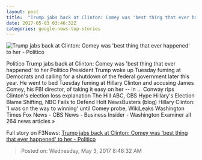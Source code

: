 ```yaml
---
layout: post
title:  "Trump jabs back at Clinton: Comey was 'best thing that ever happened' to her - Politico"
date: 2017-05-03 03:46:32Z
categories: google-news-top-stories
---
```


![Trump jabs back at Clinton: Comey was 'best thing that ever happened' to her - Politico](http://static.politico.com/bd/05/fcffe3314ab0bd6605993dae530d/10-donald-trump-17-gty-1160.jpg)

Politico Trump jabs back at Clinton: Comey was 'best thing that ever happened' to her Politico President Trump woke up Tuesday fuming at Democrats and calling for a shutdown of the federal government later this year. He went to bed Tuesday fuming at Hillary Clinton and accusing James Comey, his FBI director, of taking it easy on her -- in ... Conway rips Clinton's election loss explanation The Hill ABC, CBS Hype Hillary's Election Blame Shifting, NBC Fails to Defend Holt NewsBusters (blog) Hillary Clinton: 'I was on the way to winning' until Comey probe, WikiLeaks Washington Times Fox News - CBS News - Business Insider - Washington Examiner all 264 news articles »


Full story on F3News: [Trump jabs back at Clinton: Comey was 'best thing that ever happened' to her - Politico](http://www.f3nws.com/n/2XyvBG)

> Posted on: Wednesday, May 3, 2017 8:46:32 AM
